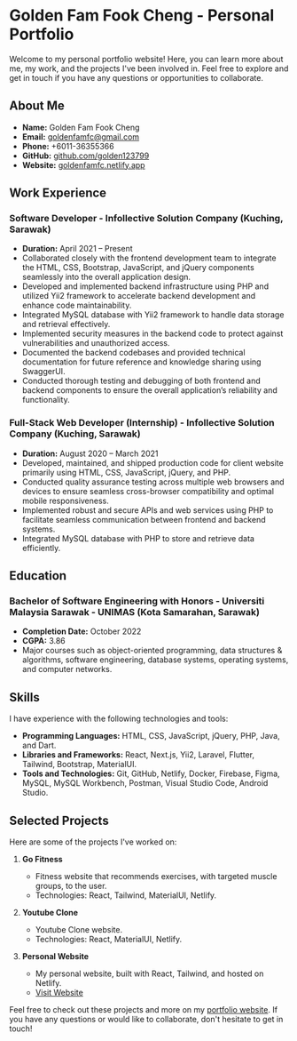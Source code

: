 # Golden Fam Fook Cheng - Personal Portfolio

Welcome to my personal portfolio website! Here, you can learn more about me, my work, and the projects I've been involved in. Feel free to explore and get in touch if you have any questions or opportunities to collaborate.

## About Me

- **Name:** Golden Fam Fook Cheng
- **Email:** goldenfamfc@gmail.com
- **Phone:** +6011-36355366
- **GitHub:** [github.com/golden123799](https://github.com/golden123799)
- **Website:** [goldenfamfc.netlify.app](https://goldenfamfc.netlify.app)

## Work Experience

### Software Developer - Infollective Solution Company (Kuching, Sarawak)

- **Duration:** April 2021 – Present
- Collaborated closely with the frontend development team to integrate the HTML, CSS, Bootstrap, JavaScript, and jQuery components seamlessly into the overall application design.
- Developed and implemented backend infrastructure using PHP and utilized Yii2 framework to accelerate backend development and enhance code maintainability.
- Integrated MySQL database with Yii2 framework to handle data storage and retrieval effectively.
- Implemented security measures in the backend code to protect against vulnerabilities and unauthorized access.
- Documented the backend codebases and provided technical documentation for future reference and knowledge sharing using SwaggerUI.
- Conducted thorough testing and debugging of both frontend and backend components to ensure the overall application’s reliability and functionality.

### Full-Stack Web Developer (Internship) - Infollective Solution Company (Kuching, Sarawak)

- **Duration:** August 2020 – March 2021
- Developed, maintained, and shipped production code for client website primarily using HTML, CSS, JavaScript, jQuery, and PHP.
- Conducted quality assurance testing across multiple web browsers and devices to ensure seamless cross-browser compatibility and optimal mobile responsiveness.
- Implemented robust and secure APIs and web services using PHP to facilitate seamless communication between frontend and backend systems.
- Integrated MySQL database with PHP to store and retrieve data efficiently.

## Education

### Bachelor of Software Engineering with Honors - Universiti Malaysia Sarawak - UNIMAS (Kota Samarahan, Sarawak)

- **Completion Date:** October 2022
- **CGPA:** 3.86
- Major courses such as object-oriented programming, data structures & algorithms, software engineering, database systems, operating systems, and computer networks.

## Skills

I have experience with the following technologies and tools:

- **Programming Languages:** HTML, CSS, JavaScript, jQuery, PHP, Java, and Dart.
- **Libraries and Frameworks:** React, Next.js, Yii2, Laravel, Flutter, Tailwind, Bootstrap, MaterialUI.
- **Tools and Technologies:** Git, GitHub, Netlify, Docker, Firebase, Figma, MySQL, MySQL Workbench, Postman, Visual Studio Code, Android Studio.

## Selected Projects

Here are some of the projects I've worked on:

1. **Go Fitness**

   - Fitness website that recommends exercises, with targeted muscle groups, to the user.
   - Technologies: React, Tailwind, MaterialUI, Netlify.

2. **Youtube Clone**

   - Youtube Clone website.
   - Technologies: React, MaterialUI, Netlify.

3. **Personal Website**
   - My personal website, built with React, Tailwind, and hosted on Netlify.
   - [Visit Website](https://goldenfamfc.netlify.app)

Feel free to check out these projects and more on my [portfolio website](https://goldenfamfc.netlify.app). If you have any questions or would like to collaborate, don't hesitate to get in touch!
